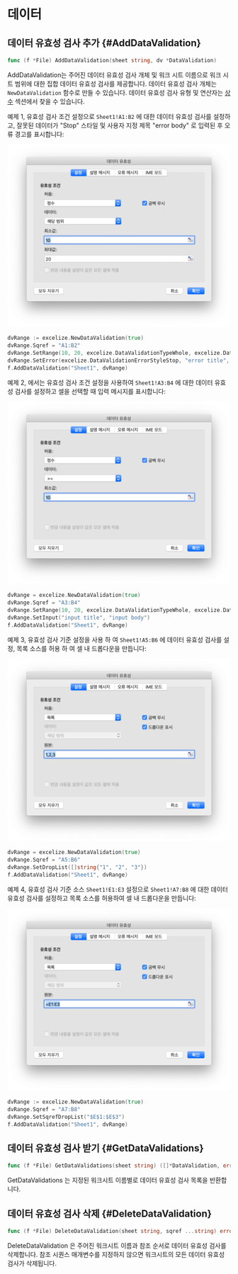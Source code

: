 # 데이터

## 데이터 유효성 검사 추가 {#AddDataValidation}

```go
func (f *File) AddDataValidation(sheet string, dv *DataValidation)
```

AddDataValidation는 주어진 데이터 유효성 검사 개체 및 워크 시트 이름으로 워크 시트 범위에 대한 집합 데이터 유효성 검사를 제공합니다. 데이터 유효성 검사 개체는 `NewDataValidation` 함수로 만들 수 있습니다. 데이터 유효성 검사 유형 및 연산자는 [상수](constants.md) 섹션에서 찾을 수 있습니다.

예제 1, 유효성 검사 조건 설정으로 `Sheet1!A1:B2` 에 대한 데이터 유효성 검사를 설정하고, 잘못된 데이터가 "Stop" 스타일 및 사용자 지정 제목 "error body" 로 입력된 후 오류 경고를 표시합니다:

<p align="center"><img width="654" src="./images/data_validation_01.png" alt="Data validation"></p>

```go
dvRange := excelize.NewDataValidation(true)
dvRange.Sqref = "A1:B2"
dvRange.SetRange(10, 20, excelize.DataValidationTypeWhole, excelize.DataValidationOperatorBetween)
dvRange.SetError(excelize.DataValidationErrorStyleStop, "error title", "error body")
f.AddDataValidation("Sheet1", dvRange)
```

예제 2, 에서는 유효성 검사 조건 설정을 사용하여 `Sheet1!A3:B4` 에 대한 데이터 유효성 검사를 설정하고 셀을 선택할 때 입력 메시지를 표시합니다:

<p align="center"><img width="654" src="./images/data_validation_02.png" alt="Data validation"></p>

```go
dvRange = excelize.NewDataValidation(true)
dvRange.Sqref = "A3:B4"
dvRange.SetRange(10, 20, excelize.DataValidationTypeWhole, excelize.DataValidationOperatorGreaterThan)
dvRange.SetInput("input title", "input body")
f.AddDataValidation("Sheet1", dvRange)
```

예제 3, 유효성 검사 기준 설정을 사용 하 여 `Sheet1!A5:B6` 에 데이터 유효성 검사를 설정, 목록 소스를 허용 하 여 셀 내 드롭다운을 만듭니다:

<p align="center"><img width="654" src="./images/data_validation_03.png" alt="Data validation"></p>

```go
dvRange = excelize.NewDataValidation(true)
dvRange.Sqref = "A5:B6"
dvRange.SetDropList([]string{"1", "2", "3"})
f.AddDataValidation("Sheet1", dvRange)
```

예제 4, 유효성 검사 기준 소스 `Sheet1!E1:E3` 설정으로 `Sheet1!A7:B8` 에 대한 데이터 유효성 검사를 설정하고 목록 소스를 허용하여 셀 내 드롭다운을 만듭니다:

<p align="center"><img width="654" src="./images/data_validation_04.png" alt="Data validation"></p>

```go
dvRange := excelize.NewDataValidation(true)
dvRange.Sqref = "A7:B8"
dvRange.SetSqrefDropList("$E$1:$E$3")
f.AddDataValidation("Sheet1", dvRange)
```

## 데이터 유효성 검사 받기 {#GetDataValidations}

```go
func (f *File) GetDataValidations(sheet string) ([]*DataValidation, error)
```

GetDataValidations 는 지정된 워크시트 이름별로 데이터 유효성 검사 목록을 반환합니다.

## 데이터 유효성 검사 삭제 {#DeleteDataValidation}

```go
func (f *File) DeleteDataValidation(sheet string, sqref ...string) error
```

DeleteDataValidation 은 주어진 워크시트 이름과 참조 순서로 데이터 유효성 검사를 삭제합니다. 참조 시퀀스 매개변수를 지정하지 않으면 워크시트의 모든 데이터 유효성 검사가 삭제됩니다.
